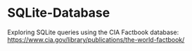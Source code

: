 # SQLite-Database

Exploring SQLite queries using the CIA Factbook database: https://www.cia.gov/library/publications/the-world-factbook/

